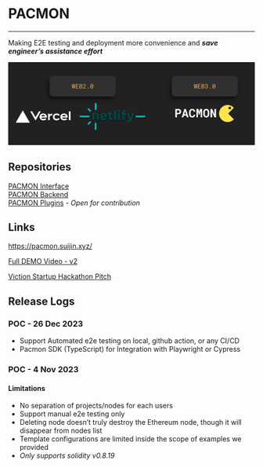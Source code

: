 # PACMON

---

Making E2E testing and deployment more convenience and _**save engineer’s assistance effort**_

![PACMON Market position](market-position.png)

## Repositories

[PACMON Interface](https://github.com/PacmonTeam/pac-interface)<br />
[PACMON Backend](https://github.com/PacmonTeam/pac-backend)<br />
[PACMON Plugins](https://github.com/PacmonTeam/pac-plugins) _- Open for contribution_<br />

## Links

https://pacmon.suijin.xyz/

[Full DEMO Video - v2](https://drive.google.com/file/d/1JOMLpircSHlKsx2vYlgN2zIYOQrp8E1K/view?usp=sharing)

[Viction Startup Hackathon Pitch](https://docs.google.com/presentation/d/1OAkjmmyA3BZneuB8fFIR4mNX_hVTdN7YXvv11OUSF3s/edit?usp=sharing)

## Release Logs

### POC - 26 Dec 2023

- Support Automated e2e testing on local, github action, or any CI/CD
- Pacmon SDK (TypeScript) for Integration with Playwright or Cypress

### POC - 4 Nov 2023

#### Limitations

- No separation of projects/nodes for each users
- Support manual e2e testing only
- Deleting node doesn’t truly destroy the Ethereum node, though it will disappear from nodes list
- Template configurations are limited inside the scope of examples we provided
- _Only supports solidity v0.8.19_
